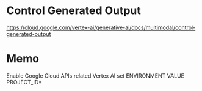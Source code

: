 # Control Generated Output
https://cloud.google.com/vertex-ai/generative-ai/docs/multimodal/control-generated-output

# Memo
Enable Google Cloud APIs related Vertex AI
set ENVIRONMENT VALUE PROJECT_ID=<google cloud project ID>